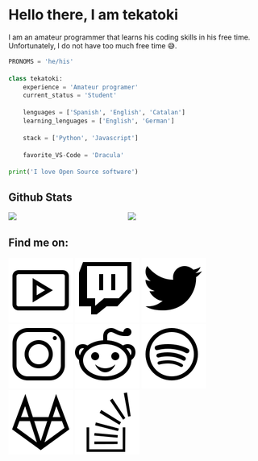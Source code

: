# Hello there, I am tekatoki

I am an amateur programmer that learns his coding skills in his free time.    
Unfortunately, I do not have too much free time 😅.


````python
PRONOMS = 'he/his'

class tekatoki:    
    experience = 'Amateur programer'
    current_status = 'Student'
    
    lenguages = ['Spanish', 'English', 'Catalan']
    learning_lenguages = ['English', 'German']

    stack = ['Python', 'Javascript']

    favorite_VS-Code = 'Dracula'

print('I love Open Source software')
```` 

<!-- 
$username = add_your_github's_username
$hide= (hide anything you want) stars, commits, prs, issues, contribs
$count_private= true|false (to count your private activity on github)
$show_icons= true|false
$theme= THEME_NAME
 -->

## Github Stats

<img align='left' width='47%' src='https://github-readme-stats.vercel.app/api?username=tekatoki&hide=&count_private=true&show_icons=true&theme=dark'>

<img width= '47%' src= 'https://github-readme-stats.vercel.app/api/top-langs/?username=tekatoki&count_private=true&layout=compact&theme=dark'>

## Find me on:

[![Youtube](./icons/youtube.svg)](https://www.youtube.com/channel/UCbqrUcad2dKqa0T66oKvhpA)
[![Twitch](./icons/twitch.svg)](https://www.twitch.tv/danioid548)
[![Twitter](./icons/twitter.svg)](https://twitter.com/danioid_)
[![Instagram](./icons/instagram.svg)](https://www.instagram.com/danioid_/)
[![Reddit](./icons/reddit.svg)](https://www.reddit.com/user/Danioid_)
[![Spotify](./icons/spotify.svg)](https://open.spotify.com/user/5slf08xnlchsdunpd36sycl2a?si=cab72de2c76a4297)
[![GitLab](./icons/gitlab.svg)](https://gitlab.com/tekatoki)
[![Stack Overflow](./icons/stack-overflow.svg)](https://stackoverflow.com/users/16606821/tekatoki)